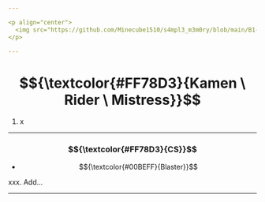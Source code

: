 ```yaml
---

<p align="center">
  <img src="https://github.com/Minecube1510/s4mpl3_m3m0ry/blob/main/B1-Main_Images_Storage/B1.1-BTC_Symbols/d04_MRK.png", width="100">
</p>

---
```


# $${\textcolor{#FF78D3}{Kamen \ Rider \ Mistress}}$$

1. x

---

### $${\textcolor{#FF78D3}{CS}}$$

- $${\textcolor{#00BEFF}{Blaster}}$$

xxx. Add...

---
